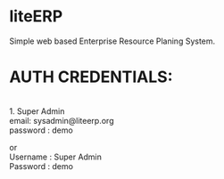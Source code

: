 # liteERP
Simple web based Enterprise Resource Planing System.

# AUTH CREDENTIALS:
<br>
1. Super Admin <br>
email: sysadmin@liteerp.org <br>
password : demo <br>

or <br>
Username : Super Admin <br>
Password : demo <br>

